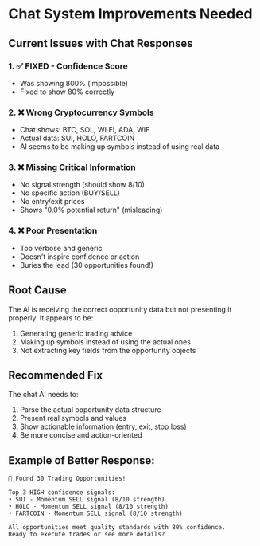 # Chat System Improvements Needed

## Current Issues with Chat Responses

### 1. ✅ FIXED - Confidence Score
- Was showing 800% (impossible)
- Fixed to show 80% correctly

### 2. ❌ Wrong Cryptocurrency Symbols
- Chat shows: BTC, SOL, WLFI, ADA, WIF
- Actual data: SUI, HOLO, FARTCOIN
- AI seems to be making up symbols instead of using real data

### 3. ❌ Missing Critical Information
- No signal strength (should show 8/10)
- No specific action (BUY/SELL)
- No entry/exit prices
- Shows "0.0% potential return" (misleading)

### 4. ❌ Poor Presentation
- Too verbose and generic
- Doesn't inspire confidence or action
- Buries the lead (30 opportunities found!)

## Root Cause
The AI is receiving the correct opportunity data but not presenting it properly. It appears to be:
1. Generating generic trading advice
2. Making up symbols instead of using the actual ones
3. Not extracting key fields from the opportunity objects

## Recommended Fix
The chat AI needs to:
1. Parse the actual opportunity data structure
2. Present real symbols and values
3. Show actionable information (entry, exit, stop loss)
4. Be more concise and action-oriented

## Example of Better Response:
```
🎯 Found 30 Trading Opportunities!

Top 3 HIGH confidence signals:
• SUI - Momentum SELL signal (8/10 strength)
• HOLO - Momentum SELL signal (8/10 strength)  
• FARTCOIN - Momentum SELL signal (8/10 strength)

All opportunities meet quality standards with 80% confidence.
Ready to execute trades or see more details?
```

